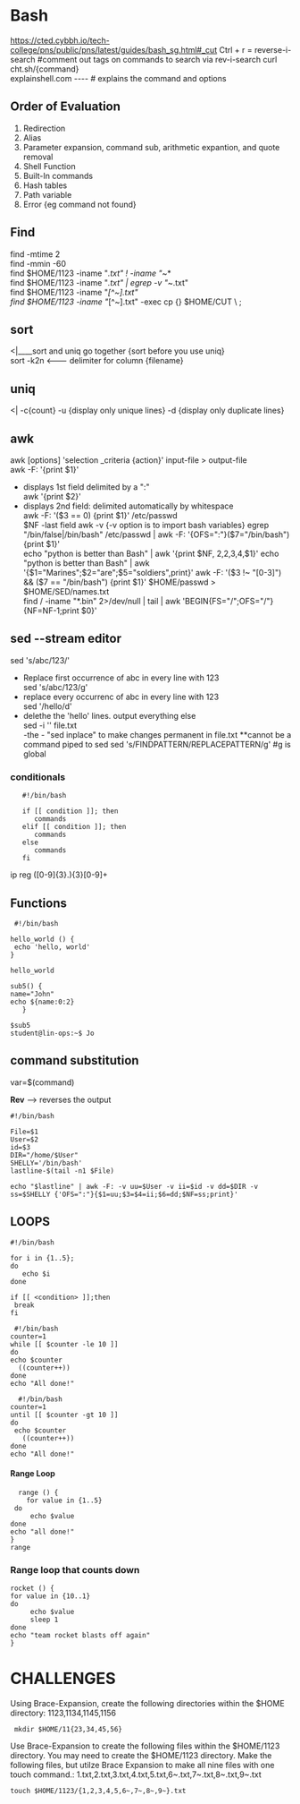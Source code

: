 # Bash  
https://cted.cybbh.io/tech-college/pns/public/pns/latest/guides/bash_sg.html#_cut
Ctrl + r = reverse-i-search
#comment out tags on commands to search via rev-i-search
 curl cht.sh/{command}   
explainshell.com ---- # explains the command and options     
   
## Order of Evaluation
1. Redirection  
2. Alias  
3. Parameter expansion, command sub, arithmetic expantion, and quote removal  
4. Shell Function  
5. Built-In commands  
6. Hash tables  
7. Path variable  
8. Error {eg command not found}  
    
## Find 
find -mtime 2  
find -mmin -60  
find $HOME/1123 -iname "*.txt" ! -iname "*~*  
find $HOME/1123 -iname "*.txt" | egrep -v "*~.txt"   
find $HOME/1123 -iname "*[^~].txt"    
find $HOME/1123 -iname "*[^~].txt" -exec cp {} $HOME/CUT \ ;   
  
## sort   
<|____sort and uniq go together  {sort before you use uniq}   
sort -k2n <--- delimiter for column {filename}

## uniq   
<| -c{count}   -u {display only unique lines} -d {display only duplicate lines}   
## awk   
awk [options] 'selection _criteria {action}' input-file > output-file   
awk -F: '{print $1}'   
   - displays 1st field delimited by a ":"  
awk '{print $2}'  
   - displays 2nd field: delimited automatically by whitespace  
 awk -F: '($3 == 0) {print $1}' /etc/passwd  
 $NF -last field  
 awk -v {-v option is to import bash variables}   
 egrep "/bin/false|/bin/bash" /etc/passwd | awk -F: '{OFS=":"}($7="/bin/bash"){print $1}'        
 echo "python is better than Bash" | awk '{print $NF, $2,$2,$3,$4,$1}'
 echo "python is better than Bash" | awk '{$1="Marines";$2="are";$5="soldiers",print}'
 awk -F: '($3 !~ "[0-3]") && ($7 == "/bin/bash") {print $1}' $HOME/passwd > $HOME/SED/names.txt  
 find / -iname "*.bin" 2>/dev/null | tail | awk 'BEGIN{FS="/";OFS="/"}{NF=NF-1;print $0}'
 
 
## sed --stream editor   

sed 's/abc/123/'    
   - Replace first occurrence of abc in every line with 123  
sed 's/abc/123/g'  
   - replace every occurrenc of abc in every line with 123  
sed '/hello/d'  
   - delethe the 'hello' lines. output everything else  
sed -i '<expression>' file.txt   
   -the - "sed inplace" to make changes permanent in file.txt  **cannot be a command piped to sed
sed 's/FINDPATTERN/REPLACEPATTERN/g' #g is global   
   
   
### conditionals
```
   #!/bin/bash
   
   if [[ condition ]]; then
      commands
   elif [[ condition ]]; then
      commands
   else
      commands
   fi
```
   ip reg
   ([0-9]{3}\.){3}[0-9]+
   
   
   
   
   
   
   
## Functions
  ```
   #!/bin/bash

hello_world () {
   echo 'hello, world'
}

hello_world
   ```
   ```
   sub5() {
   name="John"
   echo ${name:0:2}
      }
   
   $sub5
student@lin-ops:~$ Jo
   ```
 ## command substitution  
var=$(command)
   
   **Rev** --> reverses the output
 ```
 #!/bin/bash
 
 File=$1
 User=$2
 id=$3
 DIR="/home/$User"
 SHELLY='/bin/bash'
 lastline-$(tail -n1 $File)
 
 echo "$lastline" | awk -F: -v uu=$User -v ii=$id -v dd=$DIR -v ss=$SHELLY {'OFS=":"}{$1=uu;$3=$4=ii;$6=dd;$NF=ss;print}' 
 ```
 
 
 
 
 
 
  ## LOOPS
 
 ```
 #!/bin/bash

for i in {1..5}; 
do
    echo $i
done
 ```
 ```
 if [[ <condition> ]];then
  break
 fi
 ```  
  ``` 
   #!/bin/bash
counter=1
 while [[ $counter -le 10 ]]
 do 
  echo $counter
    ((counter++))
 done
 echo "All done!"
   ```
 ``` 
   #!/bin/bash
counter=1
 until [[ $counter -gt 10 ]]
 do 
  echo $counter
    ((counter++))
 done
 echo "All done!"
   ```
 #### Range Loop
 ```
   range () {
     for value in {1..5}
  do  
      echo $value
 done
 echo "all done!"
 }
 range  
```  
### Range loop that counts down  
 ```  
 rocket () {  
 for value in {10..1}  
 do   
      echo $value  
      sleep 1  
 done   
 echo "team rocket blasts off again" 
 }
 ```  

                    

 
 
 
 
 
 
 
 
 
 
 
 
 
 
 
 
 
# CHALLENGES

Using Brace-Expansion, create the following directories within the $HOME directory:
1123,1134,1145,1156 
```
 mkdir $HOME/11{23,34,45,56}
 ```
 Use Brace-Expansion to create the following files within the $HOME/1123 directory. You may need to create the $HOME/1123 directory. Make the following files, but utilze Brace Expansion to make all nine files with one touch command.:
 1.txt,2.txt,3.txt,4.txt,5.txt,6~.txt,7~.txt,8~.txt,9~.txt
 ```
 touch $HOME/1123/{1,2,3,4,5,6~,7~,8~,9~}.txt
 ```
 
 
 
 
 
 
 
 
 
 
 
 
 
 
 
 
 
 
 
 
 
 
 
 
 
 
 
 
 
 
 
 
 
 
 
 
 
 
 
 
 
 
 
 
 
 
 
 
 
 
 
 
 
 
 
 
 
 
 
 
 
 
 
 
 
 
 
 
 
 
 
 
 
 
 
 
 
 
 
 
 
 
